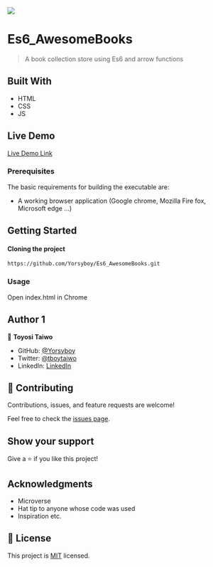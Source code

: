 ![](https://img.shields.io/badge/Microverse-blueviolet)

# Es6_AwesomeBooks
> A book collection store using Es6 and arrow functions

## Built With
- HTML
- CSS
- JS

## Live Demo
[Live Demo Link](https://yorsyboy.github.io/Es6_AwesomeBooks/)

### Prerequisites
The basic requirements for building the executable are:
* A working browser application (Google chrome, Mozilla Fire fox, Microsoft edge ...)

## Getting Started

#### Cloning the project
```
https://github.com/Yorsyboy/Es6_AwesomeBooks.git
```

### Usage

Open index.html in Chrome

## Author 1

👤 **Toyosi Taiwo**

- GitHub: [@Yorsyboy](https://github.com/Yorsyboy)
- Twitter: [@tboytaiwo](https://twitter.com/Tboytaiwo)
- LinkedIn: [LinkedIn](https://linkedin.com/in/taiwo-toyosi)

## 🤝 Contributing

Contributions, issues, and feature requests are welcome!

Feel free to check the [issues page](../../issues/).

## Show your support

Give a ⭐️ if you like this project!

## Acknowledgments

- Microverse
- Hat tip to anyone whose code was used
- Inspiration etc.

## 📝 License

This project is [MIT](./MIT.md) licensed.